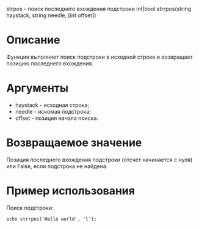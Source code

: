 strpos - поиск последнего вхождения подстроки
    int|bool strrpos(string haystack, string needle, [int offset])

Описание
========

Функция выполняет поиск подстроки в исходной строке и возвращает позицию последнего вхождения.

Аргументы
=========

* haystack - исходная строка;
* needle - искомая подстрока;
* offset - позиция начала поиска.

Возвращаемое значение
=====================

Позиция последнего вхождения подстроки (отсчет начинается с нуля) или False, если подстрока не найдена.

Пример использования
====================

Поиск подстроки:

    echo strrpos('Hello world', 'l');
